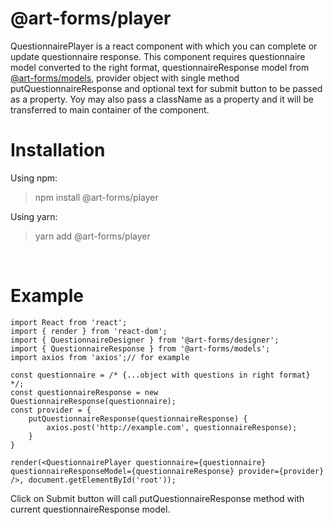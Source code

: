 # **@art-forms/player**

QuestionnairePlayer is a react component with which you can complete or update questionnaire response. This component requires questionnaire model converted to the right format, questionnaireResponse model from [@art-forms/models](http://blabla "@art-forms/models"), provider object with single method putQuestionnaireResponse and optional text for submit button to be passed as a property. Yoy may also pass a className as a property and it will be transferred to main container of the component.

# Installation

Using npm:
>npm install @art-forms/player

Using yarn:
>yarn add @art-forms/player

&nbsp;
# Example

```TSX
import React from 'react';
import { render } from 'react-dom';
import { QuestionnaireDesigner } from '@art-forms/designer';
import { QuestionnaireResponse } from '@art-forms/models';
import axios from 'axios';// for example

const questionnaire = /* {...object with questions in right format} */;
const questionnaireResponse = new QuestionnaireResponse(questionnaire);
const provider = {
    putQuestionnaireResponse(questionnaireResponse) {
        axios.post('http://example.com', questionnaireResponse);
    }
}

render(<QuestionnairePlayer questionnaire={questionnaire} questionnaireResponseModel={questionnaireResponse} provider={provider} />, document.getElementById('root'));
```
Click on Submit button will call putQuestionnaireResponse method with current questionnaireResponse model.